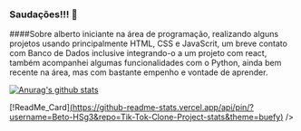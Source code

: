 ### Saudações!!! 👋

####Sobre alberto
iniciante na área de programação, realizando alguns projetos usando principalmente HTML, CSS e JavaScrit, um breve contato com Banco de Dados inclusive integrando-o a um projeto com react, também acompanhei algumas funcionalidades com o Python, ainda bem recente na área, mas com bastante empenho e vontade de aprender.

[![Anurag's github stats](https://github-readme-stats.vercel.app/api?username=Beto-HSg3)](https://github.com/anuraghazra/github-readme-stats)

[!ReadMe_Card][(https://github-readme-stats.vercel.app/api/pin/?username=Beto-HSg3&repo=Tik-Tok-Clone-Project-stats&theme=buefy)](https://github.com/aBeto-HSg3/github-readme-stats) />
